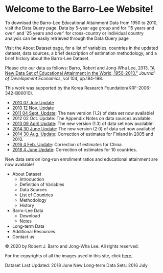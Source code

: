 ﻿
# Welcome to the Barro-Lee Website!

To download the Barro-Lee Educational Attainment Data from 1950 to 2010, visit the Data Query page. Data by 5-year age group and for '15 years and over' and '25 years and over' for cross-country or individual country analysis can be easily retrieved through the Data Query page 

Visit the About Dataset page, for a list of variables, countries in the updated dataset, data sources, a brief description of estimation methodology, and a brief history about the Barro-Lee Dataset.

Please cite our data as follows: Barro, Robert and Jong-Wha Lee, 2013, ["A New Data Set of Educational Attainment in the World, 1950-2010."](https://doi.org/10.1016/j.jdeveco.2012.10.001) *Journal of Development Economics*, vol 104, pp.184-198.

This work was supported by the Korea Research Foundation(KRF-2006-342-B00010).

 - [2010 07 July Update](UpdateNote/2010July.md)
 - [2010 12 Nov. Update](UpdateNote/2010Nov.md)
 - [2011 04 Sept. Update](UpdateNote/2011Sept.md): The new version (1.2) of data set now available!
 - 2012 02 Oct. Update: The Appendix Notes on data sources available.
 - [2013 09 April Update](UpdateNote/2013April.md): The new version (1.3) of data set now available!
 - [2014 30 June Update](UpdateNote/2014June.md): The new version (2.0) of data set now available!
 - [2014 30 Aug. Update](UpdateNote/2014Aug.md): Correction of estimates for Finland in 2005 and 2010.
 - [2016 4 Feb. Update](UpdateNote/2016Feb.md): Correction of estimates for China.
 - [2018 4 June Update](UpdateNote/2018June.md): Correction of estimates for 10 countries.

New data sets on long-run enrollment ratios and educational attainment are now available!

 - About Dataset
	 - Introduction
	 - Definition of Variables
	 - Data Sources
	 - List of Countries
	 - Methodology
	 - History
 - Barro-Lee Data
	 - Download
	 - Notes
 - Long-term Data
 - Additional Resources
 - Contact us

© 2020 by Robert J. Barro and Jong-Wha Lee. All rights reserved.

For the copyrights of all the images used in this site, click  [here.](http://www.barrolee.com/picright)

Dataset Last Updated: 2018 June 
New Long-term Data Sets: 2016 July 
